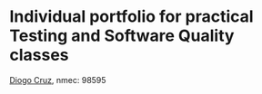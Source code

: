 # Individual portfolio for practical Testing and Software Quality classes

[Diogo Cruz](https://github.com/DXOGO), nmec: 98595
